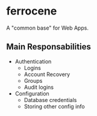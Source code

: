 # ferrocene
A "common base" for Web Apps.

## Main Responsabilities

  * Authentication
    * Logins
    * Account Recovery
    * Groups
    * Audit logins
  * Configuration
    * Database credentials
    * Storing other config info


